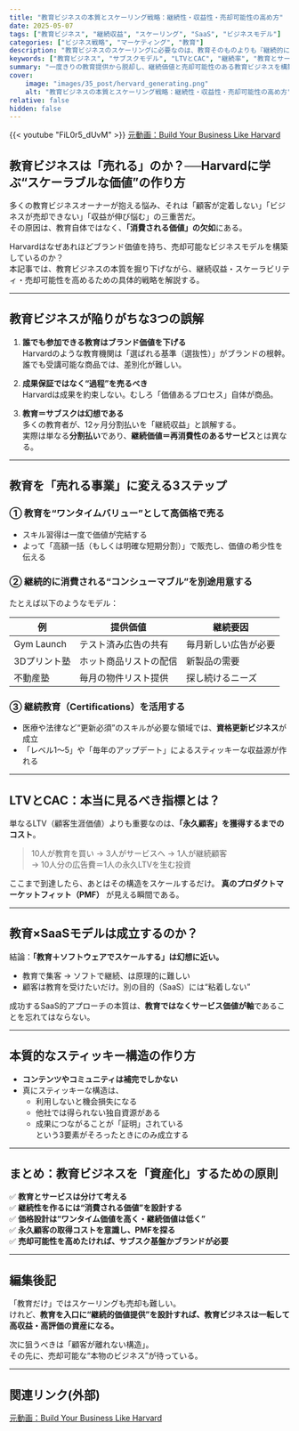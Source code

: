 ```yaml
---
title: "教育ビジネスの本質とスケーリング戦略：継続性・収益性・売却可能性の高め方"
date: 2025-05-07
tags: ["教育ビジネス", "継続収益", "スケーリング", "SaaS", "ビジネスモデル"]
categories: ["ビジネス戦略", "マーケティング", "教育"]
description: "教育ビジネスのスケーリングに必要なのは、教育そのものよりも『継続的に価値を提供し続ける仕組み』である。HarvardモデルやGym Launchの事例をもとに、収益性・継続性・売却可能性を兼ね備えたビジネス設計の原則を解説。"
keywords: ["教育ビジネス", "サブスクモデル", "LTVとCAC", "継続率", "教育とサービスの違い"]
summary: "一度きりの教育提供から脱却し、継続価値と売却可能性のある教育ビジネスを構築するための原則を体系的に紹介。"
cover:
    image: "images/35_post/hervard_generating.png"
    alt: "教育ビジネスの本質とスケーリング戦略：継続性・収益性・売却可能性の高め方"
relative: false
hidden: false
---
```


{{< youtube "FiL0r5_dUvM" >}}
[元動画：Build Your Business Like Harvard](https://www.youtube.com/watch?v=FiL0r5_dUvM)

## 教育ビジネスは「売れる」のか？──Harvardに学ぶ“スケーラブルな価値”の作り方

多くの教育ビジネスオーナーが抱える悩み、それは「顧客が定着しない」「ビジネスが売却できない」「収益が伸び悩む」の三重苦だ。  
その原因は、教育自体ではなく、**「消費される価値」の欠如**にある。

Harvardはなぜあれほどブランド価値を持ち、売却可能なビジネスモデルを構築しているのか？  
本記事では、教育ビジネスの本質を掘り下げながら、継続収益・スケーラビリティ・売却可能性を高めるための具体的戦略を解説する。

---

## 教育ビジネスが陥りがちな3つの誤解

1. **誰でも参加できる教育はブランド価値を下げる**  
   Harvardのような教育機関は「選ばれる基準（選抜性）」がブランドの根幹。  
   誰でも受講可能な商品では、差別化が難しい。

2. **成果保証ではなく“過程”を売るべき**  
   Harvardは成果を約束しない。むしろ「価値あるプロセス」自体が商品。

3. **教育＝サブスクは幻想である**  
   多くの教育者が、12ヶ月分割払いを「継続収益」と誤解する。  
   実際は単なる**分割払い**であり、**継続価値＝再消費性のあるサービス**とは異なる。

---

## 教育を「売れる事業」に変える3ステップ

### ① 教育を“ワンタイムバリュー”として高価格で売る
- スキル習得は一度で価値が完結する
- よって「高額一括（もしくは明確な短期分割）」で販売し、価値の希少性を伝える

### ② 継続的に消費される“コンシューマブル”を別途用意する
たとえば以下のようなモデル：

| 例 | 提供価値 | 継続要因 |
|----|----------|----------|
| Gym Launch | テスト済み広告の共有 | 毎月新しい広告が必要 |
| 3Dプリント塾 | ホット商品リストの配信 | 新製品の需要 |
| 不動産塾 | 毎月の物件リスト提供 | 探し続けるニーズ |

### ③ 継続教育（Certifications）を活用する
- 医療や法律など“更新必須”のスキルが必要な領域では、**資格更新ビジネス**が成立
- 「レベル1〜5」や「毎年のアップデート」によるスティッキーな収益源が作れる

---

## LTVとCAC：本当に見るべき指標とは？

単なるLTV（顧客生涯価値）よりも重要なのは、**「永久顧客」を獲得するまでのコスト**。

> 10人が教育を買い → 3人がサービスへ → 1人が継続顧客  
> → 10人分の広告費＝1人の永久LTVを生む投資

ここまで到達したら、あとはその構造をスケールするだけ。 **真のプロダクトマーケットフィット（PMF）** が見える瞬間である。

---

## 教育×SaaSモデルは成立するのか？

結論：**「教育＋ソフトウェアでスケールする」は幻想に近い。**

- 教育で集客 → ソフトで継続、は原理的に難しい
- 顧客は教育を受けたいだけ。別の目的（SaaS）には“粘着しない”

成功するSaaS的アプローチの本質は、**教育ではなくサービス価値が軸**であることを忘れてはならない。

---

## 本質的なスティッキー構造の作り方

- **コンテンツやコミュニティは補完でしかない**  
- 真にスティッキーな構造は、  
   - 利用しないと機会損失になる  
   - 他社では得られない独自資源がある  
   - 成果につながることが「証明」されている  
  という3要素がそろったときにのみ成立する

---

## まとめ：教育ビジネスを「資産化」するための原則

✅ **教育とサービスは分けて考える**  
✅ **継続性を作るには“消費される価値”を設計する**  
✅ **価格設計は“ワンタイム価値を高く・継続価値は低く”**  
✅ **永久顧客の取得コストを意識し、PMFを探る**  
✅ **売却可能性を高めたければ、サブスク基盤かブランドが必要**

---

## 編集後記

「教育だけ」ではスケーリングも売却も難しい。  
けれど、**教育を入口に“継続的価値提供”を設計すれば、教育ビジネスは一転して高収益・高評価の資産になる。**

次に狙うべきは「顧客が離れない構造」。  
その先に、売却可能な“本物のビジネス”が待っている。

---

## 関連リンク(外部)
[元動画：Build Your Business Like Harvard](https://www.youtube.com/watch?v=FiL0r5_dUvM)
